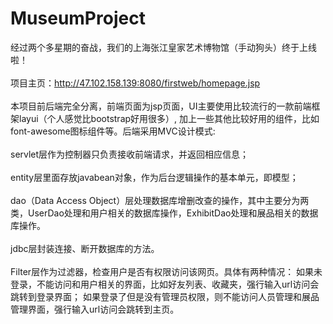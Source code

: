# MuseumProject
经过两个多星期的奋战，我们的上海张江皇家艺术博物馆（手动狗头）终于上线啦！
<br><br>
项目主页：<a href="http://47.102.158.139:8080/firstweb/homepage.jsp">http://47.102.158.139:8080/firstweb/homepage.jsp</a>
<br><br>
本项目前后端完全分离，前端页面为jsp页面，UI主要使用比较流行的一款前端框架layui（个人感觉比bootstrap好用很多）,
加上一些其他比较好用的组件，比如font-awesome图标组件等。后端采用MVC设计模式:<br><br>
servlet层作为控制器只负责接收前端请求，并返回相应信息；<br><br>
entity层里面存放javabean对象，作为后台逻辑操作的基本单元，即模型；<br><br>
dao（Data Access Object）层处理数据库增删改查的操作，其中主要分为两类，UserDao处理和用户相关的数据库操作，ExhibitDao处理和展品相关的数据库操作。<br><br>
jdbc层封装连接、断开数据库的方法。<br><br>
Filter层作为过滤器，检查用户是否有权限访问该网页。具体有两种情况：
如果未登录，不能访问和用户相关的界面，比如好友列表、收藏夹，强行输入url访问会跳转到登录界面；
如果登录了但是没有管理员权限，则不能访问人员管理和展品管理界面，强行输入url访问会跳转到主页。
